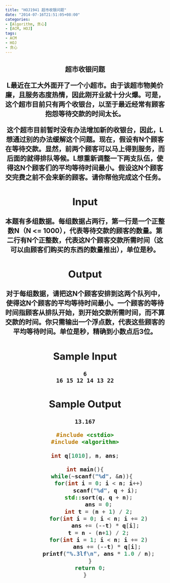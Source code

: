 ```yaml
---
title: "HOJ1941 超市收银问题"
date: "2014-07-16T21:51:05+08:00"
categories:
- [Algorithm, 贪心]
- [ACM, HOJ]
tags:
- ACM
- HOJ
- 贪心
---
```


<h2><center>超市收银问题</cneter></h>

L最近在工大外面开了一个小超市。由于该超市物美价廉，且服务态度热情，因此刚开业就十分火爆。可是，这个超市目前只有两个收银台，以至于最近经常有顾客抱怨等待交款的时间太长。

这个超市目前暂时没有办法增加新的收银台，因此，L想通过别的办法缓解这个问题。现在，假设有N个顾客在等待交款。显然，前两个顾客可以马上得到服务，而后面的就得排队等候。L想重新调整一下两支队伍，使得这N个顾客们的平均等待时间最小。假设这N个顾客交完费之前不会来新的顾客。请你帮他完成这个任务。

## Input

本题有多组数据。每组数据占两行，第一行是一个正整数N（N <= 1000），代表等待交款的顾客的数量。第二行有N个正整数，代表这N个顾客交款所需时间（这可以由顾客们购买的东西的数量推出），单位是秒。

## Output

对于每组数据，请把这N个顾客安排到这两个队列中，使得这N个顾客的平均等待时间最小。一个顾客的等待时间指顾客从排队开始，到开始交款所需时间，而不算交款的时间。你只需输出一个浮点数，代表这些顾客的平均等待时间。单位是秒，精确到小数点后3位。

## Sample Input

```
6
16 15 12 14 13 22
```

## Sample Output

```
13.167
```

```cpp
#include <cstdio>
#include <algorithm>

int q[1010], n, ans;

int main(){
    while(~scanf("%d", &n)){
        for(int i = 0; i < n; i++)
            scanf("%d", q + i);
        std::sort(q, q + n);
        ans = 0;
        int t = (n + 1) / 2;
        for(int i = 0; i < n; i += 2)
            ans += (--t) * q[i];
        t = n - (n+1) / 2;
        for(int i = 1; i < n; i += 2)
             ans += (--t) * q[i];
        printf("%.3lf\n", ans * 1.0 / n);
   }
   return 0;
}
```
